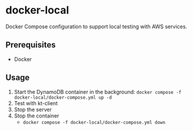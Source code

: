 # docker-local

Docker Compose configuration to support local testing with AWS services.

## Prerequisites

- Docker

## Usage

1. Start the DynamoDB container in the background: `docker compose -f docker-local/docker-compose.yml up -d`
1. Test with kt-client
1. Stop the server
1. Stop the container
   - `docker compose -f docker-local/docker-compose.yml down`
